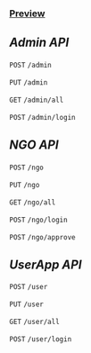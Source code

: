 ### [Preview](https://calm-shore-15213.herokuapp.com)

_**Admin API**_
--

`POST` `/admin`

`PUT` `/admin`

`GET` `/admin/all`

`POST` `/admin/login` 

_**NGO API**_
--

`POST` `/ngo`

`PUT` `/ngo`

`GET` `/ngo/all`

`POST` `/ngo/login`

`POST` `/ngo/approve`

_**UserApp API**_
--

`POST` `/user`

`PUT` `/user`

`GET` `/user/all`

`POST` `/user/login`
